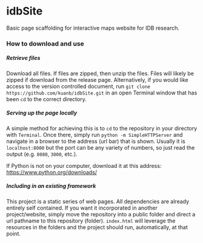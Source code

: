 idbSite
=======

Basic page scaffolding for interactive maps website for IDB research.


### How to download and use
##### Retrieve files
Download all files. If files are zipped, then unzip the files. Files will likely be zipped if download from the release page. Alternatively, if you would like access to the version controlled document, run `git clone https://github.com/kuanb/idbSite.git` in an open Terminal window that has been `cd` to the correct directory.

##### Serving up the page locally
A simple method for achieving this is to `cd` to the repository in your directory with `Terminal`. Once there, simply run `python -m SimpleHTTPServer` and navigate in a browser to the address (url bar) that is shown. Usually it is `localhost:8000` but the port can be any variety of numbers, so just read the output (e.g. `8080`, `3000`, etc.).

If Python is not on your computer, download it at this address: https://www.python.org/downloads/

##### Including in an existing framework
This project is a static series of web pages. All dependencies are already entirely self contained. If you want it incorporated in another project/website, simply move the repository into a public folder and direct a url pathname to this repository (folder). `index.html` will leverage the resources in the folders and the project should run, automatically, at that point.


